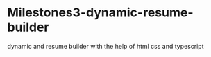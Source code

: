 # Milestones3-dynamic-resume-builder
dynamic and  resume builder with the help of html css and typescript
